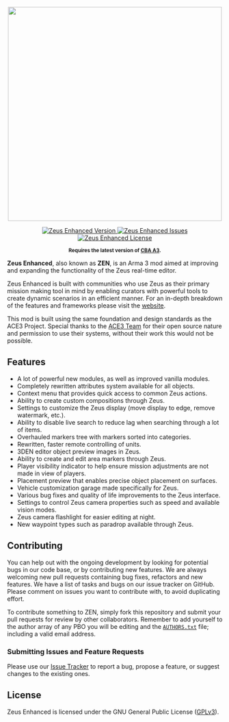 <p align="center">
    <img src="https://raw.githubusercontent.com/zen-mod/ZEN/master/extras/assets/logo/logo_zen_black.png" width="500">
</p>

<p align="center">
    <a href="https://github.com/zen-mod/ZEN/releases">
        <img src="https://img.shields.io/badge/Version-1.7.1-blue.svg?style=flat-square" alt="Zeus Enhanced Version">
    </a>
    <a href="https://github.com/zen-mod/ZEN/issues">
        <img src="https://img.shields.io/github/issues-raw/zen-mod/ZEN.svg?style=flat-square&label=Issues" alt="Zeus Enhanced Issues">
    </a>
    <a href="https://github.com/zen-mod/ZEN/blob/master/LICENSE">
        <img src="https://img.shields.io/badge/License-GPLv3-red.svg?style=flat-square" alt="Zeus Enhanced License">
    </a>
</p>

<p align="center">
    <sup><strong>Requires the latest version of <a href="https://github.com/CBATeam/CBA_A3/releases">CBA A3</a>.</strong></sup>
</p>

**Zeus Enhanced**, also known as **ZEN**, is an Arma 3 mod aimed at improving and expanding the functionality of the Zeus real-time editor.

Zeus Enhanced is built with communities who use Zeus as their primary mission making tool in mind by enabling curators with powerful tools to create dynamic scenarios in an efficient manner.
For an in-depth breakdown of the features and frameworks please visit the [website](https://zen-mod.github.io/ZEN).

This mod is built using the same foundation and design standards as the ACE3 Project.
Special thanks to the [ACE3 Team](http://ace3mod.com/team.html) for their open source nature and permission to use their systems, without their work this would not be possible.

## Features

- A lot of powerful new modules, as well as improved vanilla modules.
- Completely rewritten attributes system available for all objects.
- Context menu that provides quick access to common Zeus actions.
- Ability to create custom compositions through Zeus.
- Settings to customize the Zeus display (move display to edge, remove watermark, etc.).
- Ability to disable live search to reduce lag when searching through a lot of items.
- Overhauled markers tree with markers sorted into categories.
- Rewritten, faster remote controlling of units.
- 3DEN editor object preview images in Zeus.
- Ability to create and edit area markers through Zeus.
- Player visibility indicator to help ensure mission adjustments are not made in view of players.
- Placement preview that enables precise object placement on surfaces.
- Vehicle customization garage made specifically for Zeus.
- Various bug fixes and quality of life improvements to the Zeus interface.
- Settings to control Zeus camera properties such as speed and available vision modes.
- Zeus camera flashlight for easier editing at night.
- New waypoint types such as paradrop available through Zeus.

## Contributing

You can help out with the ongoing development by looking for potential bugs in our code base, or by contributing new features. We are always welcoming new pull requests containing bug fixes, refactors and new features. We have a list of tasks and bugs on our issue tracker on GitHub. Please comment on issues you want to contribute with, to avoid duplicating effort.

To contribute something to ZEN, simply fork this repository and submit your pull requests for review by other collaborators. Remember to add yourself to the author array of any PBO you will be editing and the [`AUTHORS.txt`](https://github.com/zen-mod/ZEN/blob/master/AUTHORS.txt) file; including a valid email address.

### Submitting Issues and Feature Requests

Please use our [Issue Tracker](https://github.com/zen-mod/ZEN/issues) to report a bug, propose a feature, or suggest changes to the existing ones.

## License

Zeus Enhanced is licensed under the GNU General Public License ([GPLv3](https://github.com/zen-mod/ZEN/blob/master/LICENSE)).
